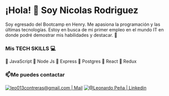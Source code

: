  <h1>¡Hola! 👋 Soy Nicolas Rodriguez </h1>  
<p> Soy egresado del Bootcamp en Henry. Me apasiona la programación y las últimas tecnologías.
 Estoy en busca de mi primer empleo en el mundo IT en donde podré demostrar mis habilidades y destacar. 🎇</p>
 
 <h3>Mis TECH SKILLS 💻 </h3>
 
<p>
📌 JavaScript 
📌 Node Js
📌 Express
📌 Postgres 
📌 React
📌 Redux
</p>
 

<h3>📫Me puedes contactar</h3>
  <a href="mailto:nicolasrodriguezh77@gmail.com" target="_BLANK" alt="Gmail">
  <img src="https://img.shields.io/badge/-Gmail-FF0000?style=flat-square&labelColor=FF0000&logo=gmail&logoColor=white&link=LINK-DO-SEU-EMAIL" alt="leo013contreras@gmail.com | Mail" /></a>

  <a href="https://www.linkedin.com/in/nicolas-rodriguez-hernandez/"  target="_BLANK" alt="Linkedin">
  <img src="https://img.shields.io/badge/-Linkedin-0e76a8?style=flat-square&logo=Linkedin&logoColor=white&link=LINK-DO-SEU-LINKEDIN" alt="@Leonardo Peña | Linkedin" /></a>
</p>  
